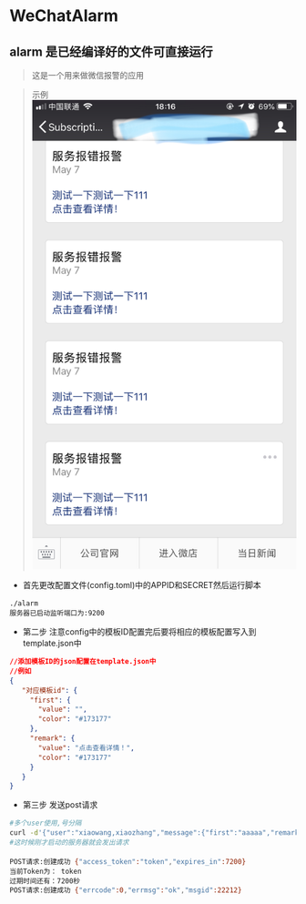# WeChatAlarm

## alarm 是已经编译好的文件可直接运行

> 这是一个用来做微信报警的应用


> 示例
![Alt text](cut.jpeg)


- 首先更改配置文件(config.toml)中的APPID和SECRET然后运行脚本
```sh
./alarm
服务器已启动监听端口为:9200
```
- 第二步 注意config中的模板ID配置完后要将相应的模板配置写入到template.json中
```json
//添加模板ID的json配置在template.json中
//例如
{
   "对应模板id": {
     "first": {
       "value": "",
       "color": "#173177"
     },
     "remark": {
       "value": "点击查看详情！",
       "color": "#173177"
     }
   }
}

```

- 第三步 发送post请求
```sh
#多个user使用,号分隔
curl -d'{"user":"xiaowang,xiaozhang","message":{"first":"aaaaa","remark":"remark"},"template_key":"test","url":"www.baidu.com"}' 127.0.0.1:9200
#这时候刚才启动的服务器就会发出请求

POST请求:创建成功 {"access_token":"token","expires_in":7200}
当前Token为： token
过期时间还有：7200秒
POST请求:创建成功 {"errcode":0,"errmsg":"ok","msgid":22212}
```


